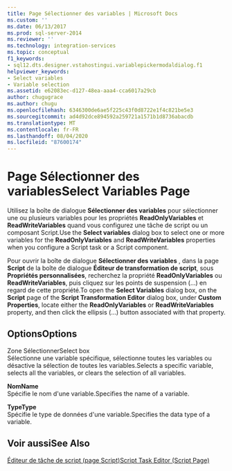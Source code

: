```yaml
---
title: Page Sélectionner des variables | Microsoft Docs
ms.custom: ''
ms.date: 06/13/2017
ms.prod: sql-server-2014
ms.reviewer: ''
ms.technology: integration-services
ms.topic: conceptual
f1_keywords:
- sql12.dts.designer.vstahostingui.variablepickermodaldialog.f1
helpviewer_keywords:
- Select variables
- Variable selection
ms.assetid: e62083ec-d127-48ea-aaa4-cca6017a29cb
author: chugugrace
ms.author: chugu
ms.openlocfilehash: 6346300de6ae5f225c43f0d8722e1f4c821be5e3
ms.sourcegitcommit: ad4d92dce894592a259721a1571b1d8736abacdb
ms.translationtype: MT
ms.contentlocale: fr-FR
ms.lasthandoff: 08/04/2020
ms.locfileid: "87600174"
---
```

# <a name="select-variables-page"></a><span data-ttu-id="8da43-102">Page Sélectionner des variables</span><span class="sxs-lookup"><span data-stu-id="8da43-102">Select Variables Page</span></span>
  <span data-ttu-id="8da43-103">Utilisez la boîte de dialogue **Sélectionner des variables** pour sélectionner une ou plusieurs variables pour les propriétés **ReadOnlyVariables** et **ReadWriteVariables** quand vous configurez une tâche de script ou un composant Script.</span><span class="sxs-lookup"><span data-stu-id="8da43-103">Use the **Select variables** dialog box to select one or more variables for the **ReadOnlyVariables** and **ReadWriteVariables** properties when you configure a Script task or a Script component.</span></span>  
  
 <span data-ttu-id="8da43-104">Pour ouvrir la boîte de dialogue **Sélectionner des variables** , dans la page **Script** de la boîte de dialogue **Éditeur de transformation de script**, sous **Propriétés personnalisées**, recherchez la propriété **ReadOnlyVariables** ou **ReadWriteVariables**, puis cliquez sur les points de suspension (...) en regard de cette propriété.</span><span class="sxs-lookup"><span data-stu-id="8da43-104">To open the **Select Variables** dialog box, on the **Script** page of the **Script Transformation Editor** dialog box, under **Custom Properties**, locate either the **ReadOnlyVariables** or **ReadWriteVariables** property, and then click the ellipsis (...) button associated with that property.</span></span>  
  
## <a name="options"></a><span data-ttu-id="8da43-105">Options</span><span class="sxs-lookup"><span data-stu-id="8da43-105">Options</span></span>  
 <span data-ttu-id="8da43-106">Zone Sélectionner</span><span class="sxs-lookup"><span data-stu-id="8da43-106">Select box</span></span>  
 <span data-ttu-id="8da43-107">Sélectionne une variable spécifique, sélectionne toutes les variables ou désactive la sélection de toutes les variables.</span><span class="sxs-lookup"><span data-stu-id="8da43-107">Selects a specific variable, selects all the variables, or clears the selection of all variables.</span></span>  
  
 <span data-ttu-id="8da43-108">**Nom**</span><span class="sxs-lookup"><span data-stu-id="8da43-108">**Name**</span></span>  
 <span data-ttu-id="8da43-109">Spécifie le nom d'une variable.</span><span class="sxs-lookup"><span data-stu-id="8da43-109">Specifies the name of a variable.</span></span>  
  
 <span data-ttu-id="8da43-110">**Type**</span><span class="sxs-lookup"><span data-stu-id="8da43-110">**Type**</span></span>  
 <span data-ttu-id="8da43-111">Spécifie le type de données d'une variable.</span><span class="sxs-lookup"><span data-stu-id="8da43-111">Specifies the data type of a variable.</span></span>  
  
## <a name="see-also"></a><span data-ttu-id="8da43-112">Voir aussi</span><span class="sxs-lookup"><span data-stu-id="8da43-112">See Also</span></span>  
 [<span data-ttu-id="8da43-113">Éditeur de tâche de script &#40;page Script&#41;</span><span class="sxs-lookup"><span data-stu-id="8da43-113">Script Task Editor &#40;Script Page&#41;</span></span>](../script-task-editor-script-page.md)  
  
  
